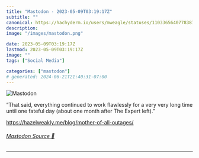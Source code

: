 ```yaml
---
title: "Mastodon - 2023-05-09T03:19:17Z"
subtitle: ""
canonical: https://hachyderm.io/users/mweagle/statuses/110336564077838737
description:
image: "/images/mastodon.png"

date: 2023-05-09T03:19:17Z
lastmod: 2023-05-09T03:19:17Z
image: ""
tags: ["Social Media"]

categories: ["mastodon"]
# generated: 2024-06-21T21:40:31-07:00
---
```

![Mastodon](/images/mastodon.png)

<p>“That said, everything continued to work flawlessly for a very very long time until one fateful day (about one month after The Expert left).”</p><p><a href="https://hazelweakly.me/blog/mother-of-all-outages/" target="_blank" rel="nofollow noopener noreferrer" translate="no"><span class="invisible">https://</span><span class="ellipsis">hazelweakly.me/blog/mother-of-</span><span class="invisible">all-outages/</span></a></p>


###### [Mastodon Source 🐘](https://hachyderm.io/@mweagle/110336564077838737)

___
